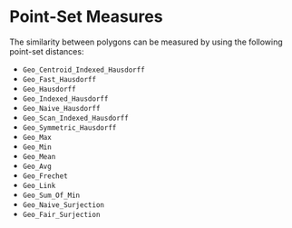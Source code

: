 # Point-Set Measures

The similarity between polygons can be measured by using the following point-set distances:

* `Geo_Centroid_Indexed_Hausdorff` 
* `Geo_Fast_Hausdorff` 
* `Geo_Hausdorff` 
* `Geo_Indexed_Hausdorff` 
* `Geo_Naive_Hausdorff`
* `Geo_Scan_Indexed_Hausdorff`
* `Geo_Symmetric_Hausdorff`
* `Geo_Max`
* `Geo_Min`
* `Geo_Mean`
* `Geo_Avg`
* `Geo_Frechet`
* `Geo_Link`
* `Geo_Sum_Of_Min`
* `Geo_Naive_Surjection`
* `Geo_Fair_Surjection`
